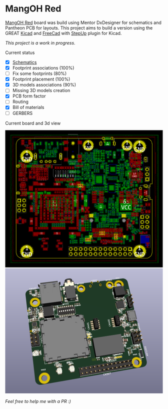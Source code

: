 # MangOH Red

[MangOH Red](https://mangoh.io/mangoh-red-resources) board was build using Mentor DxDesigner for schematics and Pantheon PCB for layouts. This project aims to build a version using the GREAT [Kicad](http://kicad-pcb.org/) and [FreeCad](https://www.freecadweb.org/) with [StepUp](http://kicad-pcb.org/external-tools/stepup/) plugin for Kicad.

_This project is a work in progress._

Current status
- [x] [Schematics](https://github.com/leoheck/mangoh-red/blob/master/mangoh-red.pdf)
- [x] Footprint associations (100%)
- [ ] Fix some footprints (80%)
- [x] Footprint placement (100%)
- [x] 3D models associations (90%)
- [ ] Missing 3D models creation
- [x] PCB form factor
- [ ] Routing
- [x] Bill of materials
- [ ] GERBERS

Current board and 3d view

<img width="600" alt="portfolio_view" src="./docs/layout.png">

<img width="600" alt="portfolio_view" src="./docs/3dmodel.png">

*Feel free to help me with a PR :)*


